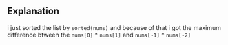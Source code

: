 ## Explanation
i just sorted the list by `sorted(nums)` ​and because of that i got the maximum difference btween the `nums[0]` * `nums[1]` and `nums[-1]` * `nums[-2]`
